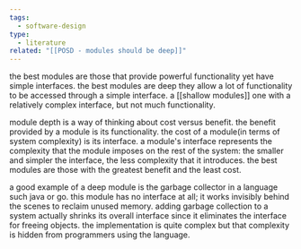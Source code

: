 ```yaml
---
tags:
  - software-design
type:
  - literature
related: "[[POSD - modules should be deep]]"
---
```

the best modules are those that provide powerful functionality yet have simple interfaces.
the best modules are deep they allow a lot of functionality to be accessed through a simple interface. a [[shallow modules]] one with a relatively complex interface, but not much functionality.

module depth is a way of thinking about cost versus benefit. the benefit provided by a module is its functionality. the cost of a module(in terms of system complexity) is its interface. a module's interface represents the complexity that the module imposes on the rest of the system: the smaller and simpler the interface, the less complexity that it introduces. the best modules are those with the greatest benefit and the least cost.

a good example of a deep module is the garbage collector in a language such java or go. this module has no interface at all; it works invisibly behind the scenes to reclaim unused memory. adding garbage collection to a system actually shrinks its overall interface since it eliminates the interface for freeing objects. the implementation is quite complex but that complexity is hidden from programmers using the language.